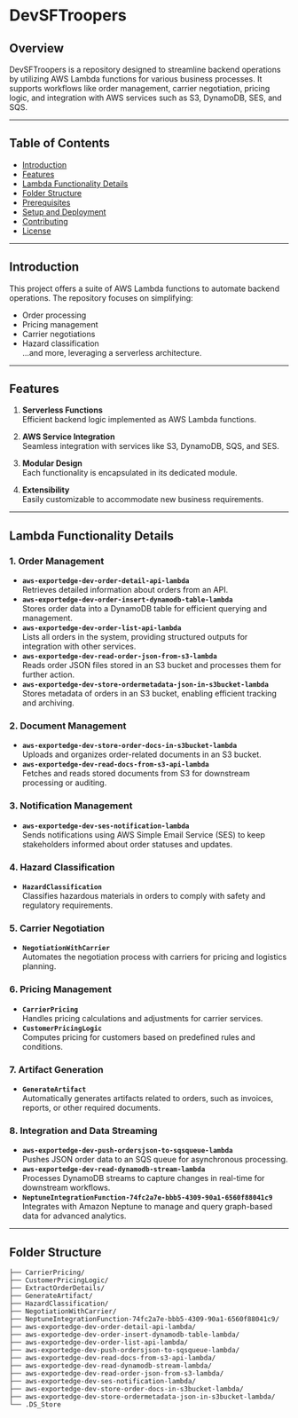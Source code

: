 # DevSFTroopers

## Overview
DevSFTroopers is a repository designed to streamline backend operations by utilizing AWS Lambda functions for various business processes. It supports workflows like order management, carrier negotiation, pricing logic, and integration with AWS services such as S3, DynamoDB, SES, and SQS.

---

## Table of Contents
- [Introduction](#introduction)
- [Features](#features)
- [Lambda Functionality Details](#lambda-functionality-details)
- [Folder Structure](#folder-structure)
- [Prerequisites](#prerequisites)
- [Setup and Deployment](#setup-and-deployment)
- [Contributing](#contributing)
- [License](#license)

---

## Introduction
This project offers a suite of AWS Lambda functions to automate backend operations. The repository focuses on simplifying:
- Order processing
- Pricing management
- Carrier negotiations
- Hazard classification  
...and more, leveraging a serverless architecture.

---

## Features
1. **Serverless Functions**  
   Efficient backend logic implemented as AWS Lambda functions.

2. **AWS Service Integration**  
   Seamless integration with services like S3, DynamoDB, SQS, and SES.

3. **Modular Design**  
   Each functionality is encapsulated in its dedicated module.

4. **Extensibility**  
   Easily customizable to accommodate new business requirements.

---

## Lambda Functionality Details

### 1. Order Management
- **`aws-exportedge-dev-order-detail-api-lambda`**  
  Retrieves detailed information about orders from an API.
- **`aws-exportedge-dev-order-insert-dynamodb-table-lambda`**  
  Stores order data into a DynamoDB table for efficient querying and management.
- **`aws-exportedge-dev-order-list-api-lambda`**  
  Lists all orders in the system, providing structured outputs for integration with other services.
- **`aws-exportedge-dev-read-order-json-from-s3-lambda`**  
  Reads order JSON files stored in an S3 bucket and processes them for further action.
- **`aws-exportedge-dev-store-ordermetadata-json-in-s3bucket-lambda`**  
  Stores metadata of orders in an S3 bucket, enabling efficient tracking and archiving.

### 2. Document Management
- **`aws-exportedge-dev-store-order-docs-in-s3bucket-lambda`**  
  Uploads and organizes order-related documents in an S3 bucket.
- **`aws-exportedge-dev-read-docs-from-s3-api-lambda`**  
  Fetches and reads stored documents from S3 for downstream processing or auditing.

### 3. Notification Management
- **`aws-exportedge-dev-ses-notification-lambda`**  
  Sends notifications using AWS Simple Email Service (SES) to keep stakeholders informed about order statuses and updates.

### 4. Hazard Classification
- **`HazardClassification`**  
  Classifies hazardous materials in orders to comply with safety and regulatory requirements.

### 5. Carrier Negotiation
- **`NegotiationWithCarrier`**  
  Automates the negotiation process with carriers for pricing and logistics planning.

### 6. Pricing Management
- **`CarrierPricing`**  
  Handles pricing calculations and adjustments for carrier services.
- **`CustomerPricingLogic`**  
  Computes pricing for customers based on predefined rules and conditions.

### 7. Artifact Generation
- **`GenerateArtifact`**  
  Automatically generates artifacts related to orders, such as invoices, reports, or other required documents.

### 8. Integration and Data Streaming
- **`aws-exportedge-dev-push-ordersjson-to-sqsqueue-lambda`**  
  Pushes JSON order data to an SQS queue for asynchronous processing.
- **`aws-exportedge-dev-read-dynamodb-stream-lambda`**  
  Processes DynamoDB streams to capture changes in real-time for downstream workflows.
- **`NeptuneIntegrationFunction-74fc2a7e-bbb5-4309-90a1-6560f88041c9`**  
  Integrates with Amazon Neptune to manage and query graph-based data for advanced analytics.

---

## Folder Structure

```plaintext
├── CarrierPricing/
├── CustomerPricingLogic/
├── ExtractOrderDetails/
├── GenerateArtifact/
├── HazardClassification/
├── NegotiationWithCarrier/
├── NeptuneIntegrationFunction-74fc2a7e-bbb5-4309-90a1-6560f88041c9/
├── aws-exportedge-dev-order-detail-api-lambda/
├── aws-exportedge-dev-order-insert-dynamodb-table-lambda/
├── aws-exportedge-dev-order-list-api-lambda/
├── aws-exportedge-dev-push-ordersjson-to-sqsqueue-lambda/
├── aws-exportedge-dev-read-docs-from-s3-api-lambda/
├── aws-exportedge-dev-read-dynamodb-stream-lambda/
├── aws-exportedge-dev-read-order-json-from-s3-lambda/
├── aws-exportedge-dev-ses-notification-lambda/
├── aws-exportedge-dev-store-order-docs-in-s3bucket-lambda/
├── aws-exportedge-dev-store-ordermetadata-json-in-s3bucket-lambda/
└── .DS_Store
